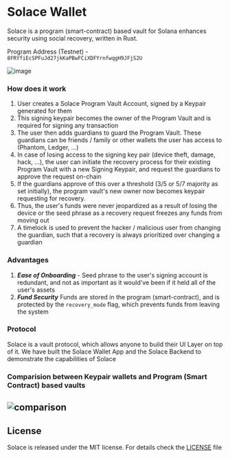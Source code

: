 # Solace Wallet

Solace is a program (smart-contract) based vault for Solana enhances security using social recovery, written in Rust.

Program Address (Testnet) - `8FRYfiEcSPFuJd27jkKaPBwFCiXDFYrnfwqgH9JFjS2U`

![image](https://user-images.githubusercontent.com/103751566/191743628-80f07942-28e6-4cd9-b76f-cc7b5aedef00.png)


### How does it work

1. User creates a Solace Program Vault Account, signed by a Keypair generated for them
2. This signing keypair becomes the owner of the Program Vault and is required for signing any transaction
3. The user then adds guardians to guard the Program Vault. These guardians can be friends / family or other wallets the user has access to (Phantom, Ledger, ...)
4. In case of losing access to the signing key pair (device theft, damage, hack, ...), the user can initiate the recovery process for their existing Program Vault with a new Signing Keypair, and request the guardians to approve the request on-chain
5. If the guardians approve of this over a threshold (3/5 or 5/7 majority as set initially), the program vault's new owner now becomes keypair requesting for recovery.
6. Thus, the user's funds were never jeopardized as a result of losing the device or the seed phrase as a recovery request freezes any funds from moving out
7. A timelock is used to prevent the hacker / malicious user from changing the guardian, such that a recovery is always prioritized over changing a guardian

### Advantages

1. **_Ease of Onboarding_** - Seed phrase to the user's signing account is redundant, and not as important as it would've been if it held all of the user's assets
2. **_Fund Security_** Funds are stored in the program (smart-contract), and is protected by the `recovery_mode` flag, which prevents funds from leaving the system

### Protocol

Solace is a vault protocol, which allows anyone to build their UI Layer on top of it. We have built the Solace Wallet App and the Solace Backend to demonstrate the capabilities of Solace

### Comparision between Keypair wallets and Program (Smart Contract) based vaults

![comparison](./assets/image.jpeg)
---

## License

Solace is released under the MIT license. For details check the [LICENSE](LICENSE) file
